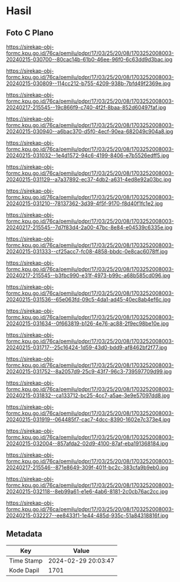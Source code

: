 # Hasil

## Foto C Plano

https://sirekap-obj-formc.kpu.go.id/76ca/pemilu/pdpr/17/03/25/20/08/1703252008003-20240215-030700--80cac14b-61b0-46ee-96f0-6c63dd9d3bac.jpg

https://sirekap-obj-formc.kpu.go.id/76ca/pemilu/pdpr/17/03/25/20/08/1703252008003-20240215-030809--114cc212-b755-4209-938b-7bfd49f2369e.jpg

https://sirekap-obj-formc.kpu.go.id/76ca/pemilu/pdpr/17/03/25/20/08/1703252008003-20240217-215545--19c866f9-c740-4f2f-8baa-852d60497faf.jpg

https://sirekap-obj-formc.kpu.go.id/76ca/pemilu/pdpr/17/03/25/20/08/1703252008003-20240215-030940--a6bac370-d5f0-4ecf-90ea-682049c904a8.jpg

https://sirekap-obj-formc.kpu.go.id/76ca/pemilu/pdpr/17/03/25/20/08/1703252008003-20240215-031032--1e4d1572-94c6-4199-8406-e7b5526edff5.jpg

https://sirekap-obj-formc.kpu.go.id/76ca/pemilu/pdpr/17/03/25/20/08/1703252008003-20240215-031129--a7a37892-ec37-4db2-a631-4ed8e92a03bc.jpg

https://sirekap-obj-formc.kpu.go.id/76ca/pemilu/pdpr/17/03/25/20/08/1703252008003-20240215-031210--78137362-3d39-4f5f-9170-f8d40f1fc1e2.jpg

https://sirekap-obj-formc.kpu.go.id/76ca/pemilu/pdpr/17/03/25/20/08/1703252008003-20240217-215545--7d7f83d4-2a00-47bc-8e84-e04539c6335e.jpg

https://sirekap-obj-formc.kpu.go.id/76ca/pemilu/pdpr/17/03/25/20/08/1703252008003-20240215-031333--cf25acc7-fc08-4858-bbdc-0e8cac6078ff.jpg

https://sirekap-obj-formc.kpu.go.id/76ca/pemilu/pdpr/17/03/25/20/08/1703252008003-20240217-215545--b3fbc990-e31f-4973-b99c-a68b585cd096.jpg

https://sirekap-obj-formc.kpu.go.id/76ca/pemilu/pdpr/17/03/25/20/08/1703252008003-20240215-031536--65e063fd-09c5-4da1-ad45-40ec8ab4ef6c.jpg

https://sirekap-obj-formc.kpu.go.id/76ca/pemilu/pdpr/17/03/25/20/08/1703252008003-20240215-031634--0f663819-b126-4e76-ac88-2f9ec98be10e.jpg

https://sirekap-obj-formc.kpu.go.id/76ca/pemilu/pdpr/17/03/25/20/08/1703252008003-20240215-031717--25c16424-1d59-43d0-bdd9-af8462bf2f77.jpg

https://sirekap-obj-formc.kpu.go.id/76ca/pemilu/pdpr/17/03/25/20/08/1703252008003-20240215-031752--8a2057d9-25c9-43f7-96c3-739597709d99.jpg

https://sirekap-obj-formc.kpu.go.id/76ca/pemilu/pdpr/17/03/25/20/08/1703252008003-20240215-031832--ca133712-bc25-4cc7-a5ae-3e9e57097dd8.jpg

https://sirekap-obj-formc.kpu.go.id/76ca/pemilu/pdpr/17/03/25/20/08/1703252008003-20240215-031919--064485f7-cac7-4dcc-8390-1602e7c373e4.jpg

https://sirekap-obj-formc.kpu.go.id/76ca/pemilu/pdpr/17/03/25/20/08/1703252008003-20240215-032004--857afda2-02d9-4100-87af-eba191368184.jpg

https://sirekap-obj-formc.kpu.go.id/76ca/pemilu/pdpr/17/03/25/20/08/1703252008003-20240217-215546--871e8649-309f-401f-bc2c-383cfa9b9eb0.jpg

https://sirekap-obj-formc.kpu.go.id/76ca/pemilu/pdpr/17/03/25/20/08/1703252008003-20240215-032118--8eb99a61-e1e6-4ab6-8181-2c0cb76ac2cc.jpg

https://sirekap-obj-formc.kpu.go.id/76ca/pemilu/pdpr/17/03/25/20/08/1703252008003-20240215-032227--ee8433f1-1e44-485d-935c-51a84318816f.jpg


## Metadata

| Key        | Value               |
| ---------- | ------------------- |
| Time Stamp | 2024-02-29 20:03:47 |
| Kode Dapil | 1701                |



